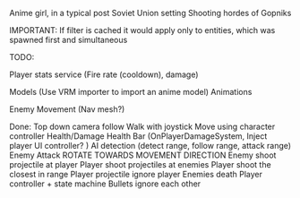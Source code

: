 Anime girl, in a typical post Soviet Union setting
Shooting hordes of Gopniks

IMPORTANT:
If filter is cached it would apply only to entities, which was spawned first and simultaneous

TODO:



Player stats service (Fire rate (cooldown), damage)

Models (Use VRM importer to import an anime model)
Animations


Enemy Movement (Nav mesh?)

Done:
Top down camera follow
Walk with joystick
Move using character controller
Health/Damage
Health Bar (OnPlayerDamageSystem, Inject player UI controller? )
AI detection (detect range, follow range, attack range)
Enemy Attack
ROTATE TOWARDS MOVEMENT DIRECTION
Enemy shoot projectile at player
Player shoot projectiles at enemies
Player shoot the closest in range
Player projectile ignore player
Enemies death
Player controller + state machine
Bullets ignore each other